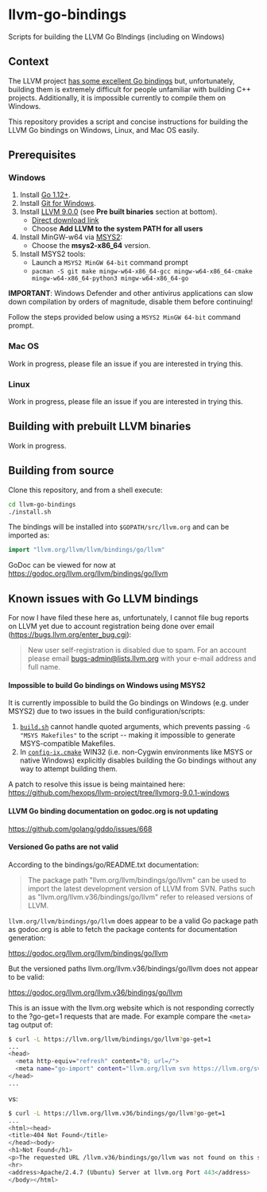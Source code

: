 # llvm-go-bindings

Scripts for building the LLVM Go BIndings (including on Windows)

## Context

The LLVM project [has some excellent Go bindings](https://github.com/llvm/llvm-project/tree/master/llvm/bindings/go) but, unfortunately, building them is extremely difficult for people unfamiliar with building C++ projects. Additionally, it is impossible currently to compile them on Windows.

This repository provides a script and concise instructions for building the LLVM Go bindings on Windows, Linux, and Mac OS easily.

## Prerequisites

### Windows

1. Install [Go 1.12+](https://golang.org/doc/install).
1. Install [Git for Windows](https://gitforwindows.org/).
1. Install [LLVM 9.0.0](http://releases.llvm.org/download.html#9.0.0) (see **Pre built binaries** section at bottom).
    - [Direct download link](http://releases.llvm.org/9.0.0/LLVM-9.0.0-win64.exe)
    - Choose **Add LLVM to the system PATH for all users**
1. Install MinGW-w64 via [MSYS2](http://www.msys2.org/):
    - Choose the **msys2-x86_64** version.
1. Install MSYS2 tools:
    - Launch a `MSYS2 MinGW 64-bit` command prompt
    - `pacman -S git make mingw-w64-x86_64-gcc mingw-w64-x86_64-cmake mingw-w64-x86_64-python3 mingw-w64-x86_64-go`

**IMPORTANT**: Windows Defender and other antivirus applications can slow down compilation by orders of magnitude, disable them before continuing!

Follow the steps provided below using a `MSYS2 MinGW 64-bit` command prompt.

### Mac OS

Work in progress, please file an issue if you are interested in trying this.

### Linux

Work in progress, please file an issue if you are interested in trying this.

## Building with prebuilt LLVM binaries

Work in progress.

## Building from source

Clone this repository, and from a shell execute:

```sh
cd llvm-go-bindings
./install.sh
```

The bindings will be installed into `$GOPATH/src/llvm.org` and can be imported as:

```Go
import "llvm.org/llvm/llvm/bindings/go/llvm"
```

GoDoc can be viewed for now at https://godoc.org/llvm.org/llvm/bindings/go/llvm

## Known issues with Go LLVM bindings

For now I have filed these here as, unfortunately, I cannot file bug reports on LLVM yet due to account registration being done over email (https://bugs.llvm.org/enter_bug.cgi):

> New user self-registration is disabled due to spam. For an account please email bugs-admin@lists.llvm.org with your e-mail address and full name.

#### Impossible to build Go bindings on Windows using MSYS2

It is currently impossible to build the Go bindings on Windows (e.g. under MSYS2) due to two issues in the build configuration/scripts:

1. [`build.sh`](https://github.com/llvm/llvm-project/blob/master/llvm/bindings/go/build.sh#L11) cannot handle quoted arguments, which prevents passing `-G "MSYS Makefiles"` to the script -- making it impossible to generate MSYS-compatible Makefiles.
2. In [`config-ix.cmake`](https://github.com/llvm/llvm-project/blob/master/llvm/cmake/config-ix.cmake#L546-L547) WIN32 (i.e. non-Cygwin environments like MSYS or native Windows) explicitly disables building the Go bindings without any way to attempt building them.

A patch to resolve this issue is being maintained here: https://github.com/hexops/llvm-project/tree/llvmorg-9.0.1-windows

#### LLVM Go binding documentation on godoc.org is not updating

https://github.com/golang/gddo/issues/668

#### Versioned Go paths are not valid

According to the bindings/go/README.txt documentation:

> The package path "llvm.org/llvm/bindings/go/llvm" can be used to
> import the latest development version of LLVM from SVN. Paths such as
> "llvm.org/llvm.v36/bindings/go/llvm" refer to released versions of LLVM.

`llvm.org/llvm/bindings/go/llvm` does appear to be a valid Go package path as godoc.org is able to fetch the package contents for documentation generation:

https://godoc.org/llvm.org/llvm/bindings/go/llvm

But the versioned paths llvm.org/llvm.v36/bindings/go/llvm does not appear to be valid:

https://godoc.org/llvm.org/llvm.v36/bindings/go/llvm

This is an issue with the llvm.org website which is not responding correctly to the ?go-get=1 requests that are made. For example compare the `<meta>` tag output of:

```sh
$ curl -L https://llvm.org/llvm/bindings/go/llvm?go-get=1
...
<head>
  <meta http-equiv="refresh" content="0; url=/">
  <meta name="go-import" content="llvm.org/llvm svn https://llvm.org/svn/llvm-project/llvm/trunk">
</head>
...
```

vs:

```sh
$ curl -L https://llvm.org/llvm.v36/bindings/go/llvm?go-get=1
...
<html><head>
<title>404 Not Found</title>
</head><body>
<h1>Not Found</h1>
<p>The requested URL /llvm.v36/bindings/go/llvm was not found on this server.</p>
<hr>
<address>Apache/2.4.7 (Ubuntu) Server at llvm.org Port 443</address>
</body></html>
```
